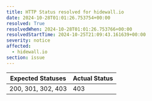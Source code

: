 ```yaml
---
title: HTTP Status resolved for hidewall.io
date: 2024-10-28T01:01:26.753754+00:00
resolved: True
resolvedWhen: 2024-10-28T01:01:26.753766+00:00
resolvedStartTime: 2024-10-25T21:09:43.161639+00:00
severity: notice
affected:
  - hidewall.io
section: issue
---
```


| Expected Statuses | Actual Status  |
|-------------------|----------------|
| 200, 301, 302, 403 | 403 |
